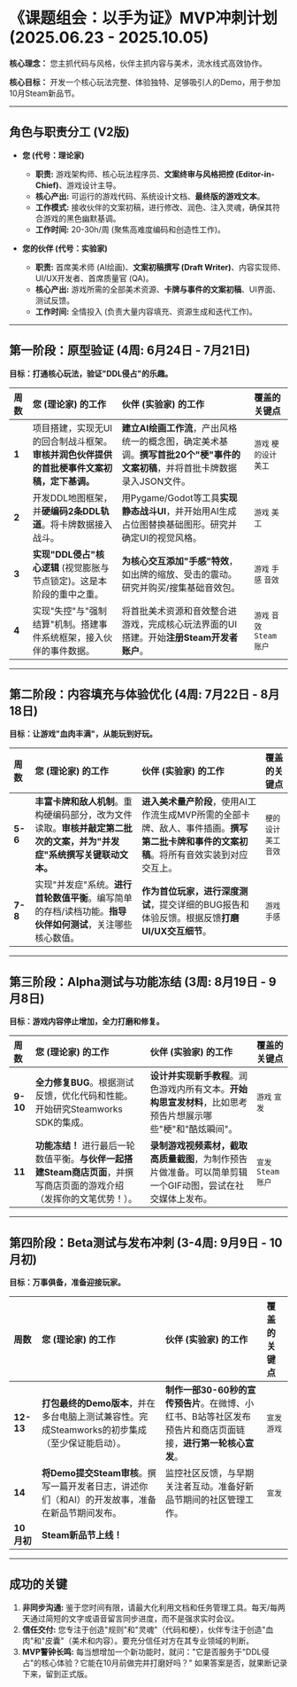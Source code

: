 # 《课题组会：以手为证》MVP冲刺计划 (2025.06.23 - 2025.10.05)

**核心理念：** 您主抓代码与风格，伙伴主抓内容与美术，流水线式高效协作。

**核心目标：** 开发一个核心玩法完整、体验独特、足够吸引人的Demo，用于参加10月Steam新品节。

---

## 角色与职责分工 (V2版)

-   **您 (代号：理论家)**
    -   **职责:** 游戏架构师、核心玩法程序员、**文案终审与风格把控 (Editor-in-Chief)**、游戏设计主导。
    -   **核心产出:** 可运行的游戏代码、系统设计文档、**最终版的游戏文本**。
    -   **工作模式:** 接收伙伴的文案初稿，进行修改、润色、注入灵魂，确保其符合游戏的黑色幽默基调。
    -   **工作时间:** 20-30h/周 (聚焦高难度编码和创造性工作)。

-   **您的伙伴 (代号：实验家)**
    -   **职责:** 首席美术师 (AI绘画)、**文案初稿撰写 (Draft Writer)**、内容实现师、UI/UX开发者、首席质量官 (QA)。
    -   **核心产出:** 游戏所需的全部美术资源、**卡牌与事件的文案初稿**、UI界面、测试反馈。
    -   **工作时间:** 全情投入 (负责大量内容填充、资源生成和迭代工作)。

---

## 第一阶段：原型验证 (4周: 6月24日 - 7月21日)

**目标：打通核心玩法，验证"DDL侵占"的乐趣。**

| 周数 | **您 (理论家) 的工作**                                                                                 | **伙伴 (实验家) 的工作**                                                                                                         | **覆盖的关键点**            |
| :--- | :------------------------------------------------------------------------------------------------------- | :------------------------------------------------------------------------------------------------------------------------------- | :-------------------------- |
| **1**| 项目搭建，实现无UI的回合制战斗框架。**审核并润色伙伴提供的首批梗事件文案初稿，定下基调。**           | **建立AI绘画工作流**，产出风格统一的概念图，确定美术基调。**撰写首批20个"梗"事件的文案初稿**，并将首批卡牌数据录入JSON文件。 | `游戏` `梗的设计` `美工`    |
| **2**| 开发DDL地图框架，并**硬编码2条DDL轨道**。将卡牌数据接入战斗。                                           | 用Pygame/Godot等工具**实现静态战斗UI**，并开始用AI生成占位图替换基础图形。研究并确定UI的视觉风格。                                 | `游戏` `美工`               |
| **3**| **实现"DDL侵占"核心逻辑** (视觉膨胀与节点锁定)。这是本阶段的重中之重。                                 | **为核心交互添加"手感"特效**，如出牌的缩放、受击的震动。研究并购买/搜集基础音效包。                                                | `游戏` `手感` `音效`        |
| **4**| 实现"失控"与"强制结算"机制。搭建事件系统框架，接入伙伴的事件数据。                                       | 将首批美术资源和音效整合进游戏，完成核心玩法界面的UI搭建。开始**注册Steam开发者账户**。                                            | `游戏` `音效` `Steam账户`   |

---

## 第二阶段：内容填充与体验优化 (4周: 7月22日 - 8月18日)

**目标：让游戏"血肉丰满"，从能玩到好玩。**

| 周数 | **您 (理论家) 的工作**                                                                                   | **伙伴 (实验家) 的工作**                                                                                                         | **覆盖的关键点**            |
| :--- | :--------------------------------------------------------------------------------------------------------- | :------------------------------------------------------------------------------------------------------------------------------- | :-------------------------- |
| **5-6**| **丰富卡牌和敌人机制**。重构硬编码部分，改为文件读取。**审核并敲定第二批次的文案，并为"并发症"系统撰写关键联动文本。** | **进入美术量产阶段**，使用AI工作流生成MVP所需的全部卡牌、敌人、事件插画。**撰写第二批卡牌和事件的文案初稿**。将所有音效实装到对应交互上。 | `梗的设计` `美工` `音效`    |
| **7-8**| 实现"并发症"系统。**进行首轮数值平衡**。编写简单的存档/读档功能。**指导伙伴如何测试**，关注哪些核心数值。    | **作为首位玩家，进行深度测试**，提交详细的BUG报告和体验反馈。根据反馈**打磨UI/UX交互细节**。                                   | `游戏` `手感`               |

---

## 第三阶段：Alpha测试与功能冻结 (3周: 8月19日 - 9月8日)

**目标：游戏内容停止增加，全力打磨和修复。**

| 周数 | **您 (理论家) 的工作**                                                                                   | **伙伴 (实验家) 的工作**                                                                                                         | **覆盖的关键点**            |
| :--- | :--------------------------------------------------------------------------------------------------------- | :------------------------------------------------------------------------------------------------------------------------------- | :-------------------------- |
| **9-10**| **全力修复BUG**。根据测试反馈，优化代码和性能。开始研究Steamworks SDK的集成。                               | **设计并实现新手教程**。润色游戏内所有文本。**开始构思宣发材料**，比如思考预告片想展示哪些"梗"和"酷炫瞬间"。                   | `游戏` `宣发`               |
| **11** | **功能冻结！** 进行最后一轮数值平衡。**与伙伴一起搭建Steam商店页面**，并撰写商店页面的游戏介绍（发挥你的文笔优势！）。 | **录制游戏视频素材，截取高质量截图**，为制作预告片做准备。可以简单剪辑一个GIF动图，尝试在社交媒体上发布。                             | `宣发` `Steam账户`          |

---

## 第四阶段：Beta测试与发布冲刺 (3-4周: 9月9日 - 10月初)

**目标：万事俱备，准备迎接玩家。**

| 周数 | **您 (理论家) 的工作**                                                                                     | **伙伴 (实验家) 的工作**                                                                                                         | **覆盖的关键点**            |
| :--- | :----------------------------------------------------------------------------------------------------------- | :------------------------------------------------------------------------------------------------------------------------------- | :-------------------------- |
| **12-13**| **打包最终的Demo版本**，并在多台电脑上测试兼容性。完成Steamworks的初步集成（至少保证能启动）。               | **制作一部30-60秒的宣传预告片**。在微博、小红书、B站等社区发布预告片和商店页面链接，**进行第一轮核心宣发**。                     | `宣发` `游戏`               |
| **14** | **将Demo提交Steam审核**。撰写一篇开发者日志，讲述你们（和AI）的开发故事，准备在新品节期间发布。                 | 监控社区反馈，与早期关注者互动。准备好新品节期间的社区管理工作。                                                                   | `宣发`                      |
| **10月初**| **Steam新品节上线！**                                                                                     |                                                                                                                                  |                             |

---

## 成功的关键

1.  **非同步沟通:** 鉴于您时间有限，请最大化利用文档和任务管理工具。每天/每两天通过简短的文字或语音留言同步进度，而不是强求实时会议。
2.  **信任交付:** 您专注于创造"规则"和"灵魂"（代码和梗），伙伴专注于创造"血肉"和"皮囊"（美术和内容）。要充分信任对方在其专业领域的判断。
3.  **MVP警钟长鸣:** 每当想增加一个新功能时，就问："它是否服务于"DDL侵占"的核心体验？它能在10月前做完并打磨好吗？" 如果答案是否，就果断记录下来，留到正式版。 